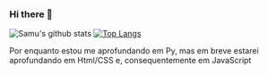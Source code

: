 ### Hi there 👋

<!--
**SamuDoki/SamuDoki** is a ✨ _special_ ✨ repository because its `README.md` (this file) appears on your GitHub profile.

Here are some ideas to get you started:

- 🔭 I’m currently working on ...
- 🌱 I’m currently learning ...
- 👯 I’m looking to collaborate on ...
- 🤔 I’m looking for help with ...
- 💬 Ask me about ...
- 📫 How to reach me: ...
- 😄 Pronouns: ...
- ⚡ Fun fact: ...
-->
![Samu's github stats](https://github-readme-stats.vercel.app/api?username=SamuDoki) 
[![Top Langs](https://github-readme-stats.vercel.app/api/top-langs/?username=SamuDoki)](https://github.com/SamuDoki/github-readme-stats)

Por enquanto estou me aprofundando em Py, mas em breve estarei aprofundando em Html/CSS e, consequentemente em JavaScript
